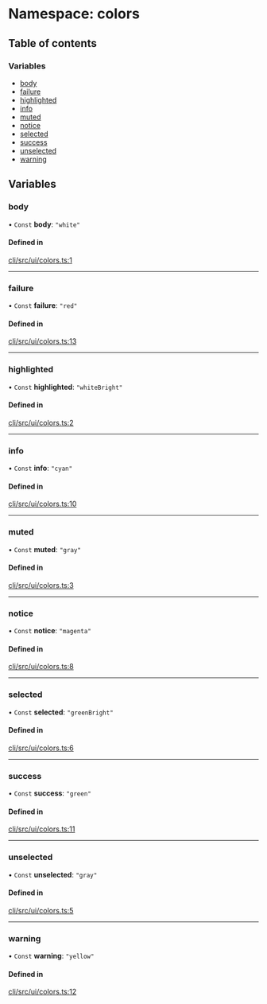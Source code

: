 # Namespace: colors

## Table of contents

### Variables

- [body](colors.md#body)
- [failure](colors.md#failure)
- [highlighted](colors.md#highlighted)
- [info](colors.md#info)
- [muted](colors.md#muted)
- [notice](colors.md#notice)
- [selected](colors.md#selected)
- [success](colors.md#success)
- [unselected](colors.md#unselected)
- [warning](colors.md#warning)

## Variables

### body

• `Const` **body**: `"white"`

#### Defined in

[cli/src/ui/colors.ts:1](https://github.com/jakubmazanec/js-tools/blob/833790c/packages/cli/src/ui/colors.ts#L1)

---

### failure

• `Const` **failure**: `"red"`

#### Defined in

[cli/src/ui/colors.ts:13](https://github.com/jakubmazanec/js-tools/blob/833790c/packages/cli/src/ui/colors.ts#L13)

---

### highlighted

• `Const` **highlighted**: `"whiteBright"`

#### Defined in

[cli/src/ui/colors.ts:2](https://github.com/jakubmazanec/js-tools/blob/833790c/packages/cli/src/ui/colors.ts#L2)

---

### info

• `Const` **info**: `"cyan"`

#### Defined in

[cli/src/ui/colors.ts:10](https://github.com/jakubmazanec/js-tools/blob/833790c/packages/cli/src/ui/colors.ts#L10)

---

### muted

• `Const` **muted**: `"gray"`

#### Defined in

[cli/src/ui/colors.ts:3](https://github.com/jakubmazanec/js-tools/blob/833790c/packages/cli/src/ui/colors.ts#L3)

---

### notice

• `Const` **notice**: `"magenta"`

#### Defined in

[cli/src/ui/colors.ts:8](https://github.com/jakubmazanec/js-tools/blob/833790c/packages/cli/src/ui/colors.ts#L8)

---

### selected

• `Const` **selected**: `"greenBright"`

#### Defined in

[cli/src/ui/colors.ts:6](https://github.com/jakubmazanec/js-tools/blob/833790c/packages/cli/src/ui/colors.ts#L6)

---

### success

• `Const` **success**: `"green"`

#### Defined in

[cli/src/ui/colors.ts:11](https://github.com/jakubmazanec/js-tools/blob/833790c/packages/cli/src/ui/colors.ts#L11)

---

### unselected

• `Const` **unselected**: `"gray"`

#### Defined in

[cli/src/ui/colors.ts:5](https://github.com/jakubmazanec/js-tools/blob/833790c/packages/cli/src/ui/colors.ts#L5)

---

### warning

• `Const` **warning**: `"yellow"`

#### Defined in

[cli/src/ui/colors.ts:12](https://github.com/jakubmazanec/js-tools/blob/833790c/packages/cli/src/ui/colors.ts#L12)
